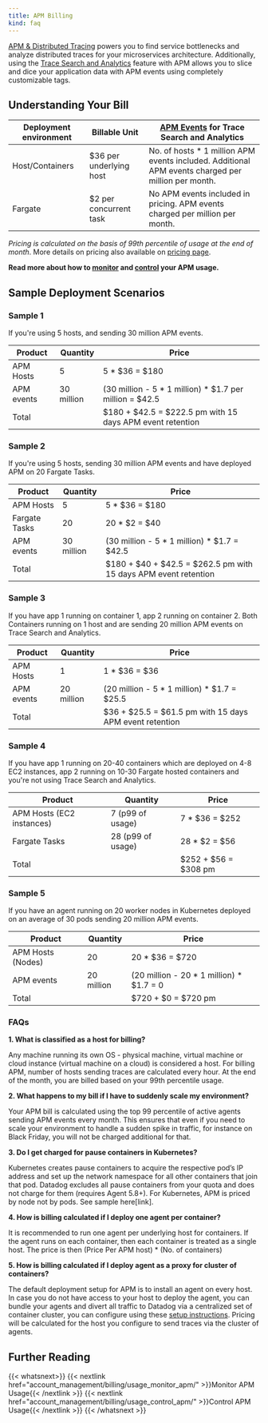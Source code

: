 ```yaml
---
title: APM Billing
kind: faq
---
```


[APM & Distributed Tracing][1] powers you to find service bottlenecks and analyze distributed traces for your microservices architecture. Additionally, using the [Trace Search and Analytics][2] feature with APM allows you to slice and dice your application data with APM events using completely customizable tags.

## Understanding Your Bill

| Deployment environment | Billable Unit | [APM Events][3] for Trace Search and Analytics |
| -----------------------|---------------|-------------------------------------------|
| Host/Containers  | $36 per underlying host | No. of hosts * 1 million APM events included. Additional APM events charged per million per month.|
| Fargate | $2 per concurrent task | No APM events included in pricing. APM events charged per million per month. |

*Pricing is calculated on the basis of 99th percentile of usage at the end of month*. More details on pricing also available on [pricing page][4].

**Read more about how to [monitor][5] and [control][6] your APM usage.**

## Sample Deployment Scenarios

### Sample 1

If you're using 5 hosts, and sending 30 million APM events.

| Product | Quantity | Price |
| --------|-----------|------|
| APM Hosts | 5 | 5 * $36 = $180 |
| APM events | 30 million | (30 million - 5 * 1 million) * $1.7 per million =  $42.5 |
| Total |  |    $180 + $42.5 = $222.5 pm with 15 days APM event retention |


### Sample 2

If you're using 5 hosts, sending 30 million APM events and have deployed APM on 20 Fargate Tasks.

| Product | Quantity | Price |
| --------|-----------|------|
| APM Hosts | 5 | 5 * $36 = $180 |
| Fargate Tasks | 20 | 20 * $2 = $40 |
| APM events | 30 million | (30 million - 5 * 1 million) * $1.7 =  $42.5 |
| Total |   |    $180 + $40 + $42.5 = $262.5 pm with 15 days APM event retention  |

### Sample 3

If you have app 1 running on container 1, app 2 running on container 2. Both Containers running on 1 host
and are sending 20 million APM events on Trace Search and Analytics.

| Product | Quantity | Price |
| --------|-----------|------|
| APM Hosts | 1 | 1 * $36 = $36 |
| APM events | 20 million | (20 million - 5 * 1 million) * $1.7 = $25.5 |
| Total |    |  $36 + $25.5 = $61.5 pm with 15 days APM event retention |

### Sample 4

If you have app 1 running on 20-40 containers which are deployed on 4-8 EC2 instances, app 2 running on 10-30 Fargate hosted containers and you're not using Trace Search and Analytics.

| Product | Quantity | Price |
| --------|-----------|------|
| APM Hosts (EC2 instances) | 7 (p99 of usage) | 7 * $36 = $252 |
| Fargate Tasks | 28 (p99 of usage) | 28 * $2 = $56|
| Total |  |   $252 + $56 = $308 pm  |

### Sample 5

If you have an agent running on 20 worker nodes in Kubernetes deployed on an average of 30 pods sending 20 million APM events.

| Product | Quantity | Price |
| --------|-----------|------|
| APM Hosts (Nodes) | 20 | 20 * $36 = $720 |
| APM events | 20 million | (20 million - 20 * 1 million) * $1.7 =  0 |
| Total |   |   $720 + $0 = $720 pm |


### FAQs
**1. What is classified as a host for billing?**

Any machine running its own OS - physical machine, virtual machine or cloud instance (virtual machine on a cloud) is considered a host. For billing APM, number of hosts sending traces are calculated every hour. At the end of the month, you are billed based on your 99th percentile usage. 

**2. What happens to my bill if I have to suddenly scale my environment?**

Your APM bill is calculated using the top 99 percentile of active agents sending APM events every month. This ensures that even if you need to scale your environment to handle a sudden spike in traffic, for instance on Black Friday, you will not be charged additional for that.

**3. Do I get charged for pause containers in Kubernetes?**

Kubernetes creates pause containers to acquire the respective pod’s IP address and set up the network namespace for all other containers that join that pod. Datadog excludes all pause containers from your quota and does not charge for them (requires Agent 5.8+). For Kubernetes, APM is priced by node not by pods. See sample here[link].

**4. How is billing calculated if I deploy one agent per container?**

It is recommended to run one agent per underlying host for containers. If the agent runs on each container, then each container is treated as a single host. The price is then (Price Per APM host) * (No. of containers)

**5. How is billing calculated if I deploy agent as a proxy for cluster of containers?**

The default deployment setup for APM is to install an agent on every host. In case you do not have access to your host to deploy the agent, you can bundle your agents and divert all traffic to Datadog via a centralized set of container cluster, you can configure using these [setup instructions][7]. Pricing will be calculated for the host you configure to send traces via the cluster of agents.

## Further Reading
  
{{< whatsnext>}}
    {{< nextlink href="account_management/billing/usage_monitor_apm/" >}}Monitor APM Usage{{< /nextlink >}}
    {{< nextlink href="account_management/billing/usage_control_apm/" >}}Control APM Usage{{< /nextlink >}}
{{< /whatsnext >}}


[1]: /tracing
[2]: /tracing/trace_search_and_analytics
[3]: /tracing/visualization/#apm-event
[4]: https://www.datadoghq.com/pricing
[5]: /account_management/billing/usage_monitor_apm
[6]: /account_management/billing/usage_control_apm
[7]: /tracing/send_traces/#containers



